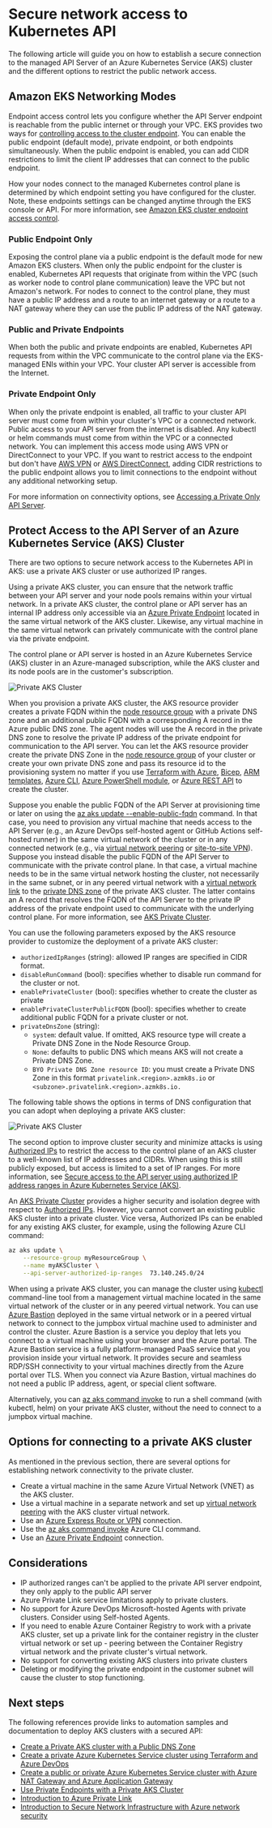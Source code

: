 # Secure network access to Kubernetes API

The following article will guide you on how to establish a secure connection to the managed API Server of an Azure Kubernetes Service (AKS) cluster and the different options to restrict the public network access.

## Amazon EKS Networking Modes

Endpoint access control lets you configure whether the API Server endpoint is reachable from the public internet or through your VPC. EKS provides two ways for [controlling access to the cluster endpoint](https://docs.aws.amazon.com/eks/latest/userguide/cluster-endpoint.html). You can enable the public endpoint (default mode), private endpoint, or both endpoints simultaneously. When the public endpoint is enabled, you can add CIDR restrictions to limit the client IP addresses that can connect to the public endpoint.

How your nodes connect to the managed Kubernetes control plane is determined by which endpoint setting you have configured for the cluster. Note, these endpoints settings can be changed anytime through the EKS console or API. For more information, see [Amazon EKS cluster endpoint access control](https://docs.aws.amazon.com/eks/latest/userguide/cluster-endpoint.html).

### Public Endpoint Only

Exposing the control plane via a public endpoint is the default mode for new Amazon EKS clusters. When only the public endpoint for the cluster is enabled, Kubernetes API requests that originate from within the VPC (such as worker node to control plane communication) leave the VPC but not Amazon's network. For nodes to connect to the control plane, they must have a public IP address and a route to an internet gateway or a route to a NAT gateway where they can use the public IP address of the NAT gateway.

### Public and Private Endpoints

When both the public and private endpoints are enabled, Kubernetes API requests from within the VPC communicate to the control plane via the EKS-managed ENIs within your VPC. Your cluster API server is accessible from the Internet.

### Private Endpoint Only

When only the private endpoint is enabled, all traffic to your cluster API server must come from within your cluster's VPC or a connected network. Public access to your API server from the internet is disabled. Any kubectl or helm commands must come from within the VPC or a connected network. You can implement this access mode using AWS VPN or DirectConnect to your VPC. If you want to restrict access to the endpoint but don't have [AWS VPN](https://docs.aws.amazon.com/vpn/index.html) or [AWS DirectConnect](https://docs.aws.amazon.com/directconnect/latest/UserGuide/Welcome.html), adding CIDR restrictions to the public endpoint allows you to limit connections to the endpoint without any additional networking setup.

For more information on connectivity options, see [Accessing a Private Only API Server](https://docs.aws.amazon.com/eks/latest/userguide/cluster-endpoint.html#private-access).

## Protect Access to the API Server of an Azure Kubernetes Service (AKS) Cluster

There are two options to secure network access to the Kubernetes API in AKS: use a private AKS cluster or use authorized IP ranges.

Using a private AKS cluster, you can ensure that the network traffic between your API server and your node pools remains within your virtual network. In a private AKS cluster, the control plane or API server has an internal IP address only accessible via an [Azure Private Endpoint](/azure/private-link/private-endpoint-overview) located in the same virtual network of the AKS cluster. Likewise, any virtual machine in the same virtual network can privately communicate with the control plane via the private endpoint.

The control plane or API server is hosted in an Azure Kubernetes Service (AKS) cluster in an Azure-managed subscription, while the AKS cluster and its node pools are in the customer's subscription.

  ![Private AKS Cluster](./media/private_aks_cluster.png)

When you provision a private AKS cluster, the AKS resource provider creates a private FQDN within the [node resource group](/azure/aks/faq#can-i-provide-my-own-name-for-the-aks-node-resource-group) with a private DNS zone and an additional public FQDN with a corresponding A record in the Azure public DNS zone. The agent nodes will use the A record in the private DNS zone to resolve the private IP address of the private endpoint for communication to the API server. You can let the AKS resource provider create the private DNS Zone in the [node resource group](/azure/aks/faq#can-i-provide-my-own-name-for-the-aks-node-resource-group) of your cluster or create your own private DNS zone and pass its resource id to the provisioning system no matter if you use [Terraform with Azure](/azure/developer/terraform/overview), [Bicep](/azure/azure-resource-manager/bicep/overview?tabs=bicep), [ARM templates](/azure/azure-resource-manager/templates/overview), [Azure CLI](/cli/azure/), [Azure PowerShell module](/powershell/azure/?view=azps-7.3.0), or [Azure REST API](/rest/api/azure/) to create the cluster.

Suppose you enable the public FQDN of the API Server at provisioning time or later on using the [az aks update --enable-public-fqdn](/cli/azure/aks?view=azure-cli-latest#az-aks-update) command. In that case, you need to provision any virtual machine that needs access to the API Server (e.g., an Azure DevOps self-hosted agent or GitHub Actions self-hosted runner) in the same virtual network of the cluster or in any connected network (e.g., via [virtual network peering](/azure/virtual-network/virtual-network-peering-overview) or [site-to-site VPN](/azure/vpn-gateway/vpn-gateway-about-vpngateways)). Suppose you instead disable the public FQDN of the API Server to communicate with the private control plane. In that case, a virtual machine needs to be in the same virtual network hosting the cluster, not necessarily in the same subnet, or in any peered virtual network with a [virtual network link](/azure/dns/private-dns-virtual-network-links) to the [private DNS zone](/azure/dns/private-dns-overview) of the private AKS cluster. The latter contains an A record that resolves the FQDN of the API Server to the private IP address of the private endpoint used to communicate with the underlying control plane. For more information, see [AKS Private Cluster](/azure/aks/private-clusters).

You can use the following parameters exposed by the AKS resource provider to customize the deployment of a private AKS cluster:

- `authorizedIpRanges` (string): allowed IP ranges are specified in CIDR format.
- `disableRunCommand` (bool):  specifies whether to disable run command for the cluster or not.
- `enablePrivateCluster` (bool): specifies whether to create the cluster as private
- `enablePrivateClusterPublicFQDN` (bool): specifies whether to create additional public FQDN for a private cluster or not.
- `privateDnsZone` (string):
  - `system`: default value. If omitted, AKS resource type will create a Private DNS Zone in the Node Resource Group.
  - `None`: defaults to public DNS which means AKS will not create a Private DNS Zone.
  - `BYO Private DNS Zone resource ID`: you must create a Private DNS Zone in this format `privatelink.<region>.azmk8s.io` or `<subzone>.privatelink.<region>.azmk8s.io.`

The following table shows the options in terms of DNS configuration that you can adopt when deploying a private AKS cluster:

  ![Private AKS Cluster](./media/private_aks_cluster_dns_options.png)

The second option to improve cluster security and minimize attacks is using [Authorized IPs](/azure/aks/api-server-authorized-ip-ranges) to restrict the access to the control plane of an AKS cluster to a well-known list of IP addresses and CIDRs. When using this is still publicly exposed, but access is limited to a set of IP ranges. For more information, see [Secure access to the API server using authorized IP address ranges in Azure Kubernetes Service (AKS)](/azure/aks/api-server-authorized-ip-ranges).

An [AKS Private Cluster](/azure/aks/private-clusters) provides a higher security and isolation degree with respect to [Authorized IPs](/azure/aks/api-server-authorized-ip-ranges). However, you cannot convert an existing public AKS cluster into a private cluster. Vice versa, Authorized IPs can be enabled for any existing AKS cluster, for example, using the following Azure CLI command:

  ```bash
  az aks update \
      --resource-group myResourceGroup \
      --name myAKSCluster \
      --api-server-authorized-ip-ranges  73.140.245.0/24
  ```

When using a private AKS cluster, you can manage the cluster using [kubectl](https://kubernetes.io/docs/reference/kubectl/overview/) command-line tool from a management virtual machine located in the same virtual network of the cluster or in any peered virtual network. You can use [Azure Bastion](/azure/bastion/bastion-overview) deployed in the same virtual network or in a peered virtual network to connect to the jumpbox virtual machine used to administer and control the cluster. Azure Bastion is a service you deploy that lets you connect to a virtual machine using your browser and the Azure portal. The Azure Bastion service is a fully platform-managed PaaS service that you provision inside your virtual network. It provides secure and seamless RDP/SSH connectivity to your virtual machines directly from the Azure portal over TLS. When you connect via Azure Bastion, virtual machines do not need a public IP address, agent, or special client software.

Alternatively, you can [az aks command invoke](/cli/azure/aks/command?view=azure-cli-latest#az-aks-command-invoke) to run a shell command (with kubectl, helm) on your private AKS cluster, without the need to connect to a jumpbox virtual machine.

## Options for connecting to a private AKS cluster

As mentioned in the previous section, there are several options for establishing network connectivity to the private cluster.

- Create a virtual machine in the same Azure Virtual Network (VNET) as the AKS cluster.
- Use a virtual machine in a separate network and set up [virtual network peering](/azure/virtual-network/virtual-network-peering-overview) with the AKS cluster virtual network.
- Use an [Azure Express Route or VPN](/azure/expressroute/expressroute-about-virtual-network-gateways) connection.
- Use the [az aks command invoke](/azure/aks/command-invoke) Azure CLI command.
- Use an [Azure Private Endpoint](/azure/private-link/private-endpoint-overview) connection.

## Considerations

- IP authorized ranges can't be applied to the private API server endpoint, they only apply to the public API server
- Azure Private Link service limitations apply to private clusters.
- No support for Azure DevOps Microsoft-hosted Agents with private clusters. Consider using Self-hosted Agents.
- If you need to enable Azure Container Registry to work with a private AKS cluster, set up a private link for the container registry in the cluster virtual network or set up - peering between the Container Registry virtual network and the private cluster's virtual network.
- No support for converting existing AKS clusters into private clusters
- Deleting or modifying the private endpoint in the customer subnet will cause the cluster to stop functioning.

## Next steps

The following references provide links to automation samples and documentation to deploy AKS clusters with a secured API:

- [Create a Private AKS cluster with a Public DNS Zone](https://github.com/Azure/azure-quickstart-templates/tree/master/demos/private-aks-cluster-with-public-dns-zone)
- [Create a private Azure Kubernetes Service cluster using Terraform and Azure DevOps](https://github.com/azure-samples/private-aks-cluster-terraform-devops)
- [Create a public or private Azure Kubernetes Service cluster with Azure NAT Gateway and Azure Application Gateway](https://github.com/Azure-Samples/aks-nat-agic)
- [Use Private Endpoints with a Private AKS Cluster](https://github.com/azure-samples/private-aks-cluster)
- [Introduction to Azure Private Link](/learn/modules/introduction-azure-private-link/)
- [Introduction to Secure Network Infrastructure with Azure network security](/learn/paths/secure-networking-infrastructure/)